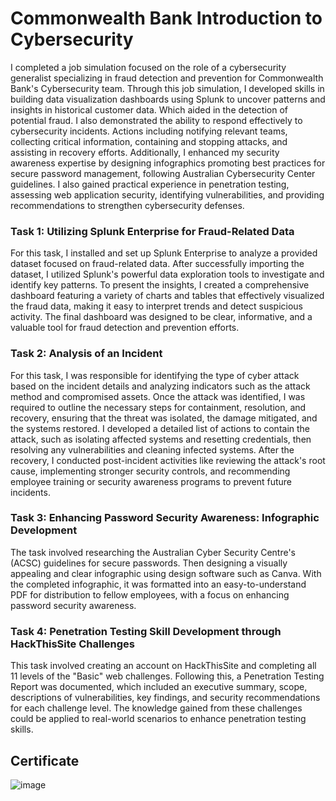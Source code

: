 # Commonwealth Bank Introduction to Cybersecurity

I completed a job simulation focused on the role of a cybersecurity generalist specializing in fraud detection and prevention for Commonwealth Bank's Cybersecurity team. Through this job simulation, I developed skills in building data visualization dashboards using Splunk to uncover patterns and insights in historical customer data. Which aided in the detection of potential fraud. I also demonstrated the ability to respond effectively to cybersecurity incidents. Actions including notifying relevant teams, collecting critical information, containing and stopping attacks, and assisting in recovery efforts. Additionally, I enhanced my security awareness expertise by designing infographics promoting best practices for secure password management, following Australian Cybersecurity Center guidelines. I also gained practical experience in penetration testing, assessing web application security, identifying vulnerabilities, and providing recommendations to strengthen cybersecurity defenses.

### Task 1: Utilizing Splunk Enterprise for Fraud-Related Data

For this task, I installed and set up Splunk Enterprise to analyze a provided dataset focused on fraud-related data. After successfully importing the dataset, I utilized Splunk's powerful data exploration tools to investigate and identify key patterns. To present the insights, I created a comprehensive dashboard featuring a variety of charts and tables that effectively visualized the fraud data, making it easy to interpret trends and detect suspicious activity. The final dashboard was designed to be clear, informative, and a valuable tool for fraud detection and prevention efforts.

### Task 2: Analysis of an Incident

For this task, I was responsible for identifying the type of cyber attack based on the incident details and analyzing indicators such as the attack method and compromised assets. Once the attack was identified, I was required to outline the necessary steps for containment, resolution, and recovery, ensuring that the threat was isolated, the damage mitigated, and the systems restored. I developed a detailed list of actions to contain the attack, such as isolating affected systems and resetting credentials, then resolving any vulnerabilities and cleaning infected systems. After the recovery, I conducted post-incident activities like reviewing the attack's root cause, implementing stronger security controls, and recommending employee training or security awareness programs to prevent future incidents.


### Task 3: Enhancing Password Security Awareness: Infographic Development

The task involved researching the Australian Cyber Security Centre's (ACSC) guidelines for secure passwords. Then designing a visually appealing and clear infographic using design software such as Canva. With the completed infographic, it was formatted into an easy-to-understand PDF for distribution to fellow employees, with a focus on enhancing password security awareness.


### Task 4: Penetration Testing Skill Development through HackThisSite Challenges

This task involved creating an account on HackThisSite and completing all 11 levels of the "Basic" web challenges. Following this, a Penetration Testing Report was documented, which included an executive summary, scope, descriptions of vulnerabilities, key findings, and security recommendations for each challenge level. The knowledge gained from these challenges could be applied to real-world scenarios to enhance penetration testing skills.

## Certificate
![image](https://github.com/user-attachments/assets/cfc924a2-a8f6-490a-bd32-593b49592325)

